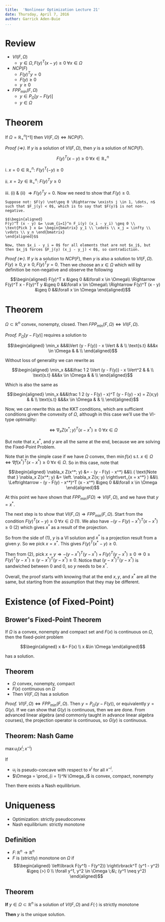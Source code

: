 ```yaml
---
title:  'Nonlinear Optimization Lecture 21'
date: Thursday, April 7, 2016
author: Garrick Aden-Buie
...
```



# Review

- $VI(F, \Omega)$
    - $y \in \Omega, F(y)^T(x - y) \geq 0\;\forall x \in \Omega$
- $NCP(F)$
    - $F(y)^T y = 0$
    - $F(y) \geq 0$
    - $y \geq 0$
- $FPP_{\min}(F, \Omega)$
    - $y \in P_{\Omega} \lbrack y - F(y) \rbrack$
    - $y \in \Omega$


# Theorem

If $\Omega  = \mathbb{R}^n_+$[^1] then $VI(F, \Omega) \Leftrightarrow NCP(F)$.

*Proof ($\Rightarrow$).* If $y$ is a solution of $VI(F, \Omega)$, then $y$ is a solution of $NCP(F)$.

$$F(y)^T (x - y) \geq 0 \;\forall x \in \mathbb{R}^n_+$$

i.  $x = 0 \in \mathbb{R}^n_+$: $F(y)^T (-y) \geq 0$

ii.  $x = 2y \in \mathbb{R}^n_+$: $F(y)^T y \geq 0$

iii.  (i) & (ii) $\Rightarrow F(y)^T y = 0$. Now we need to show that $F(y) \geq 0$.

    Suppose not: $F(y) \not\geq 0 \Rightarrow \exists j \in 1, \dots, n$ such that $F_j(y) < 0$, which is to say that $F(y)$ is not non-negative.

    $$\begin{aligned}
    F(y)^T (x - y) &= \sum_{i=1}^n F_i(y) (x_i - y_i) \geq 0 \\
    \text{Pick } x &= \begin{bmatrix} y_1 \\ \vdots \\ x_j = \infty \\ \vdots \\ y_n \end{bmatrix}
    \end{aligned}$$

    Now, then $x_i - y_i = 0$ for all elements that are not $x_j$, but then $x_j$ forces $F_j(y) (x_j - y_j) < 0$, so contradiction.

*Proof ($\Leftarrow$).* If $y$ is a solution to $NCP(F)$, then $y$ is also a solution to $VI(F, \Omega)$. $F(y) \geq 0, y \geq 0, F(y)^T y = 0$.
Then we choose an $x \in \Omega$ which will by definition be non-negative and observe the following

$$\begin{aligned}
F(y)^T x &\geq 0 &&\forall x \in \Omega\\
\Rightarrow F(y)^T x - F(y)^T y &\geq 0 &&\forall x \in \Omega\\
\Rightarrow F(y)^T (x - y) &\geq 0 &&\forall x \in \Omega
\end{aligned}$$


# Theorem

$\Omega \subset \mathbb{R}^n$ convex, nonempty, closed.
Then $FPP_{\min} (F, \Omega) \Leftrightarrow VI(F, \Omega)$.

*Proof.* $P_{\Omega} \lbrack y - F(y) \rbrack$ requires a solution to

$$\begin{aligned}
\min_x	&&&\Vert (y - F(y)) - x \Vert	& 	& \\
\text{s.t}	&&&x \in \Omega		&	& \\
\end{aligned}$$

Without loss of generality we can rewrite as

$$\begin{aligned}
\min_x	&&&\frac 1 2 \Vert (y - F(y)) - x \Vert^2	& 	& \\
\text{s.t}	&&&x \in \Omega		&	& \\
\end{aligned}$$

Which is also the same as

$$\begin{aligned}
\min_x	&&&\frac 1 2 (y - F(y) - x)^T (y - F(y) - x) = Z(x;y) & 	& \\
\text{s.t}	&&&x \in \Omega		&	& \\
\end{aligned}$$

Now, we can rewrite this as the KKT conditions, which are sufficient conditions given the convexity of $\Omega$, although in this case we'll use the VI-type optmiality:

$$\Leftrightarrow \nabla_x Z(x^*; y)^T (x - x^*) \geq 0 \;\forall x \in \Omega$$

But note that $x, x^*$, and $y$ are all the same at the end, because we are solving the Fixed-Point Problem.

Note that in the simple case if we have $\Omega$ convex, then $\min f(x)$ s.t. $x \in \Omega \Leftrightarrow \nabla f(x^*)^T (x - x^*) \geq 0 \;\forall x \in \Omega$.
So in this case, note that

$$\begin{aligned}
\nabla_x Z(x^*; y) &= - (y - F(y) - x^*) &&\\
( \text{Note that } \nabla_x Z(x^*; y) &= \left. \nabla_x Z(x; y) \right\vert_{x = x^*} ) &&\\
\Leftrightarrow - (y - F(y) - x^*)^T (x - x^*) &\geq 0 &&\forall x \in \Omega
\end{aligned}$$

At this point we have shown that $FPP_{\min} (F \Omega) \Rightarrow VI(F, \Omega)$, and we have that $y = x^*$.

The next step is to show that $VI(F, \Omega) \Rightarrow FPP_{\min} (F, \Omega)$.
Start from the condition $F(y)^T (x - y) \geq 0 \;\forall x \in \Omega$ (1).
We also have $- (y - F(y) - x^*)^T (x - x^*) \geq 0$ (2) which gives $x^*$ as a result of the projection.

So from the side of (1), $y$ is a VI solution and $x^*$ is a projection result from a given $y$.
So we pick $x = x^*$.
This gives $F(y)^T (x^* - y) \geq 0$.

Then from (2), pick $x = y \Rightarrow -(y - x^*)^T (y - x^*) + F(y)^T (y - x^*) \geq 0 \Rightarrow 0 \geq F(y)^T (y - x^*) \geq (y - x^*)^T (y - x^*) \geq 0$.
Notice that $(y - x^*)^T (y - x^*)$ is sandwiched between 0 and 0, so $y$ needs to be $x^*$.

Overall, the proof starts with knowing that at the end $x, y$, and $x^*$ are all the same, but starting from the assumption that they may be different.



# Existence (of Fixed-Point)

## Brower's Fixed-Point Theorem

If $\Omega$ is a convex, nonempty and compact set and $F(x)$ is continuous on $\Omega$, then the fixed-point problem

$$\begin{aligned}
x &= F(x) \\
x &\in \Omega
\end{aligned}$$

has a solution.

## Theorem

- $\Omega$ convex, nonempty, compact
- $F(x)$ continuous on $\Omega$
- Then $VI(F, \Omega)$ has a solution

*Proof.* $VI(F, \Omega) \Leftrightarrow FPP_{\min} (F, \Omega)$.
Then $y = P_{\Omega} (y - F(y))$, or equivalently $y = G(y)$.
If we can show that $G(y)$ is continuous, then we are done.
From advanced linear algebra (and commonly taught in advance linear algebra courses), the projection operator is continuous, so $G(y)$ is continuous.

## Theorem: Nash Game

$\max u_i (x^i; x^{-i})$

If

- $u_i$ is pseudo-concave with respect to $x^i$ for all $x^{-i}$.
- $\Omega = \prod_{i = 1}^N \Omega_i$ is convex, compact, nonempty

Then there exists a Nash equilibrium.

# Uniqueness

- Optimization: strictly pseudoconvex
- Nash equilibrium: strictly monotone

## Definition

- $F \colon \mathbb{R}^n \to \mathbb{R}^n$
- $F$ is (strictly) monotone on $\Omega$ if
    $$\begin{aligned}
    \left\lbrack F(y^1) - F(y^2)) \right\rbrack^T (y^1 - y^2) &\geq (>) 0 \\
    \forall y^1, y^2 \in \Omega \;&\; (y^1 \neq y^2)
    \end{aligned}$$


## Theorem

**If** $y \in \Omega \subset \mathbb{R}^n$ is a solution of $VI(F, \Omega)$ and $F(\cdot)$ is strictly monotone

**Then** $y$ is the unique solution.
